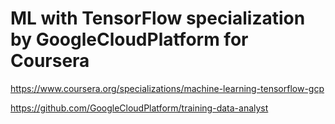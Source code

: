 # ML with TensorFlow specialization by GoogleCloudPlatform for Coursera

https://www.coursera.org/specializations/machine-learning-tensorflow-gcp

https://github.com/GoogleCloudPlatform/training-data-analyst
